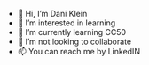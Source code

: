 - 👋 Hi, I’m Dani Klein
- 👀 I’m interested in learning 
- 🌱 I’m currently learning CC50
- 💞️ I’m not looking to collaborate 
- 📫 You can reach me by LinkedIN 

<!---
DaniKlein79/DaniKlein79 is a ✨ special ✨ repository because its `README.md` (this file) appears on your GitHub profile.
You can click the Preview link to take a look at your changes.
--->
